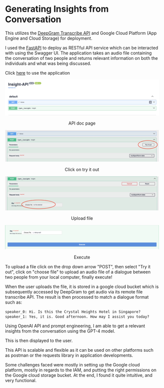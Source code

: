 # Generating Insights from Conversation

This utilizes the [DeepGram Transcribe API](https://developers.deepgram.com/docs/getting-started-with-pre-recorded-audio) and Google Cloud Platform (App Engine and Cloud Storage) for deployment.

I used the [FastAPI](https://fastapi.tiangolo.com) to deploy as RESTful API service which can be interacted with using the Swagger UI.
The application takes an audio file containing the conversation of two people and returns relevant information on both the
individuals and what was being discussed.

Click [here](https://anotherfastapi.uc.r.appspot.com) to use the application

![screenshot.png](assets/screenshot.png)
<p style="text-align: center;">API doc page</p>


![try_it.png](assets/try_it.jpeg)
<p style="text-align: center;">Click on try it out</p>


![choose_file.png](assets/choose_file.jpeg)
<p style="text-align: center;">Upload file</p>


![execute.png](assets/execute.png)
<p style="text-align: center;">Execute</p>
To upload a file click on the drop down arrow "POST", then select "Try it out", click on "choose file" to upload an audio
file of a dialogue between two people from your local computer, finally execute!


When the user uploads the file, it is stored in a google cloud bucket which is subsequently accessed by DeepGram to get
audio via its remote file transcribe API. The result is then processed to match a dialogue format
such as:
```
speaker_0: Hi. Is this the Crystal Heights Hotel in Singapore? 
speaker_1: Yes, it is. Good afternoon. How may I assist you today? 
```

Using OpenAI API and prompt engineering, I am able to get a relevant insights from the conversation using the GPT-4 model.

This is then displayed to the user. 

This API is scalable and flexible as it can be used on other platforms such as postman or the requests library in 
application developments. 


Some challenges faced were mostly in setting up the Google cloud platform, mostly in regards to the IAM, and putting the
right permissions on the Google cloud storage bucket. At the end, I found it quite intuitive, and very functional. 









